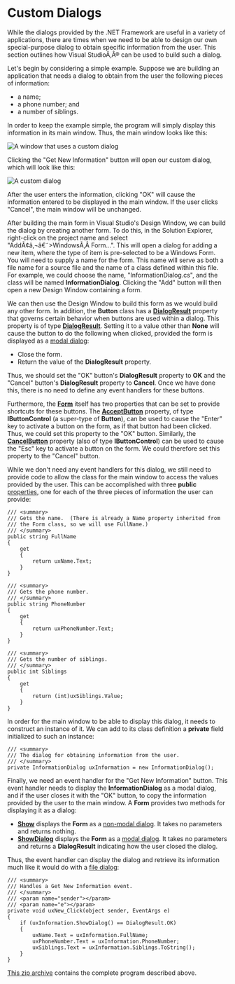 # Custom Dialogs

While the dialogs provided by the .NET Framework are useful in a variety
of applications, there are times when we need to be able to design our
own special-purpose dialog to obtain specific information from the user.
This section outlines how Visual StudioÃ‚Â® can be used to build such a
dialog.

Let's begin by considering a simple example. Suppose we are building an
application that needs a dialog to obtain from the user the following
pieces of information:

  - a name;
  - a phone number; and
  - a number of siblings.

In order to keep the example simple, the program will simply display
this information in its main window. Thus, the main window looks like
this:

![A window that uses a custom dialog](custom-dialog-main.jpg)

Clicking the "Get New Information" button will open our custom dialog,
which will look like this:

![A custom dialog](custom-dialog.jpg)

After the user enters the information, clicking "OK" will cause the
information entered to be displayed in the main window. If the user
clicks "Cancel", the main window will be unchanged.

After building the main form in Visual Studio's Design Window, we can
build the dialog by creating another form. To do this, in the Solution
Explorer, right-click on the project name and select
"AddÃ¢â‚¬â€˜\>WindowsÃ‚Â Form...". This will open a dialog for
adding a new item, where the type of item is pre-selected to be a
Windows Form. You will need to supply a name for the form. This name
will serve as both a file name for a source file and the name of a class
defined within this file. For example, we could choose the name,
"InformationDialog.cs", and the class will be named
**InformationDialog**. Clicking the "Add" button will then open a new
Design Window containing a form.

We can then use the Design Window to build this form as we would build
any other form. In addition, the **Button** class has a
[**DialogResult**](http://msdn.microsoft.com/en-us/library/system.windows.forms.button.dialogresult\(v=vs.110\).aspx)
property that governs certain behavior when buttons are used within a
dialog. This property is of type
[**DialogResult**](http://msdn.microsoft.com/en-us/library/system.windows.forms.dialogresult\(v=vs.110\).aspx).
Setting it to a value other than **None** will cause the button to do
the following when clicked, provided the form is displayed as a [modal
dialog](/~rhowell/DataStructures/redirect/dialogs):

  - Close the form.
  - Return the value of the **DialogResult** property.

Thus, we should set the "OK" button's **DialogResult** property to
**OK** and the "Cancel" button's **DialogResult** property to
**Cancel**. Once we have done this, there is no need to define any event
handlers for these buttons.

Furthermore, the
[**Form**](http://msdn.microsoft.com/en-us/library/system.windows.forms.form\(v=vs.110\).aspx)
itself has two properties that can be set to provide shortcuts for these
buttons. The
[**AcceptButton**](http://msdn.microsoft.com/en-us/library/system.windows.forms.form.acceptbutton\(v=vs.110\).aspx)
property, of type **IButtonControl** (a super-type of **Button**), can
be used to cause the "Enter" key to activate a button on the form, as if
that button had been clicked. Thus, we could set this property to the
"OK" button. Similarly, the
[**CancelButton**](http://msdn.microsoft.com/en-us/library/system.windows.forms.form.cancelbutton\(v=vs.110\).aspx)
property (also of type **IButtonControl**) can be used to cause the
"Esc" key to activate a button on the form. We could therefore set this
property to the "Cancel" button.

While we don't need any event handlers for this dialog, we still need to
provide code to allow the class for the main window to access the values
provided by the user. This can be accomplished with three **public**
[properties](/~rhowell/DataStructures/redirect/properties), one for each
of the three pieces of information the user can provide:

    /// <summary>
    /// Gets the name.  (There is already a Name property inherited from
    /// the Form class, so we will use FullName.)
    /// </summary>
    public string FullName
    {
        get
        {
            return uxName.Text;
        }
    }
    
    /// <summary>
    /// Gets the phone number.
    /// </summary>
    public string PhoneNumber
    {
        get
        {
            return uxPhoneNumber.Text;
        }
    }
    
    /// <summary>
    /// Gets the number of siblings.
    /// </summary>
    public int Siblings
    {
        get
        {
            return (int)uxSiblings.Value;
        }
    }

In order for the main window to be able to display this dialog, it needs
to construct an instance of it. We can add to its class definition a
**private** field initialized to such an instance:

    /// <summary>
    /// The dialog for obtaining information from the user.
    /// </summary>
    private InformationDialog uxInformation = new InformationDialog();

Finally, we need an event handler for the "Get New Information" button.
This event handler needs to display the **InformationDialog** as a modal
dialog, and if the user closes it with the "OK" button, to copy the
information provided by the user to the main window. A **Form** provides
two methods for displaying it as a dialog:

  - [**Show**](http://msdn.microsoft.com/en-us/library/system.windows.forms.control.show\(v=vs.110\).aspx)
    displays the **Form** as a [non-modal
    dialog](/~rhowell/DataStructures/redirect/dialogs). It takes no
    parameters and returns nothing.
  - [**ShowDialog**](http://msdn.microsoft.com/en-us/library/c7ykbedk\(v=vs.110\).aspx)
    displays the **Form** as a [modal
    dialog](/~rhowell/DataStructures/redirect/dialogs). It takes no
    parameters and returns a **DialogResult** indicating how the user
    closed the dialog.

Thus, the event handler can display the dialog and retrieve its
information much like it would do with a [file
dialog](/~rhowell/DataStructures/redirect/file-dialogs):

    /// <summary>
    /// Handles a Get New Information event.
    /// </summary>
    /// <param name="sender"></param>
    /// <param name="e"></param>
    private void uxNew_Click(object sender, EventArgs e)
    {
        if (uxInformation.ShowDialog() == DialogResult.OK)
        {
            uxName.Text = uxInformation.FullName;
            uxPhoneNumber.Text = uxInformation.PhoneNumber;
            uxSiblings.Text = uxInformation.Siblings.ToString();
        }
    }

[This zip archive](Ksu.Cis300.CustomDialogExample.zip) contains the
complete program described above.
